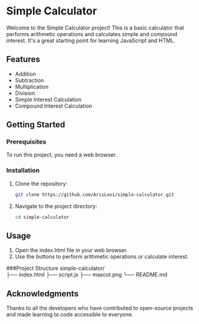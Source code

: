 # Simple Calculator

Welcome to the Simple Calculator project! This is a basic calculator that performs arithmetic operations and calculates simple and compound interest. It's a great starting point for learning JavaScript and HTML.

## Features

- Addition
- Subtraction
- Multiplication
- Division
- Simple Interest Calculation
- Compound Interest Calculation

## Getting Started

### Prerequisites

To run this project, you need a web browser.

### Installation

1. Clone the repository:
   ```bash
   git clone https://github.com/ArisLooi/simple-calculator.git
2. Navigate to the project directory:
   ```bash
   cd simple-calculator

## Usage
1. Open the index.html file in your web browser.
2. Use the buttons to perform arithmetic operations or calculate interest.

###Project Structure
simple-calculator/  
├── index.html
├── script.js
├── mascot.png
└── README.md

## Acknowledgments
Thanks to all the developers who have contributed to open-source projects and made learning to code accessible to everyone.
